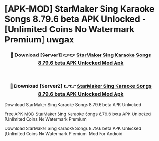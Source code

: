 # [APK-MOD] StarMaker  Sing Karaoke Songs 8.79.6 beta APK Unlocked - [Unlimited Coins No Watermark Premium] uwgax



<div align="center">
<h3>🔴 Download [Server1] 👉👉 <a href="https://momento.my/?title=StarMaker__Sing_Karaoke_Songs_8.79.6_beta_APK_Unlocked">StarMaker  Sing Karaoke Songs 8.79.6 beta APK Unlocked Mod Apk</a></h3><br>

<h3>🔴 Download [Server2] 👉👉 <a href="https://momento.my/?title=StarMaker__Sing_Karaoke_Songs_8.79.6_beta_APK_Unlocked">StarMaker  Sing Karaoke Songs 8.79.6 beta APK Unlocked Mod Apk</a></h3>
</div>



Download StarMaker  Sing Karaoke Songs 8.79.6 beta APK Unlocked 

Free APK MOD StarMaker  Sing Karaoke Songs 8.79.6 beta APK Unlocked [Unlimited Coins No Watermark Premium]

Download StarMaker  Sing Karaoke Songs 8.79.6 beta APK Unlocked [Unlimited Coins No Watermark Premium] Mod For Android
